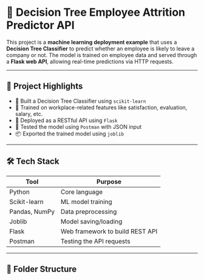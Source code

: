 # 🧠 Decision Tree Employee Attrition Predictor API

This project is a **machine learning deployment example** that uses a **Decision Tree Classifier** to predict whether an employee is likely to leave a company or not. The model is trained on employee data and served through a **Flask web API**, allowing real-time predictions via HTTP requests.

---

## 📌 Project Highlights

- 🎯 Built a Decision Tree Classifier using `scikit-learn`
- 🧠 Trained on workplace-related features like satisfaction, evaluation, salary, etc.
- 🚀 Deployed as a RESTful API using `Flask`
- 🔬 Tested the model using `Postman` with JSON input
- 📦 Exported the trained model using `joblib`

---

## 🛠️ Tech Stack

| Tool            | Purpose                              |
|-----------------|---------------------------------------|
| Python          | Core language                         |
| Scikit-learn    | ML model training                     |
| Pandas, NumPy   | Data preprocessing                    |
| Joblib          | Model saving/loading                  |
| Flask           | Web framework to build REST API       |
| Postman         | Testing the API requests              |

---

## 📂 Folder Structure


